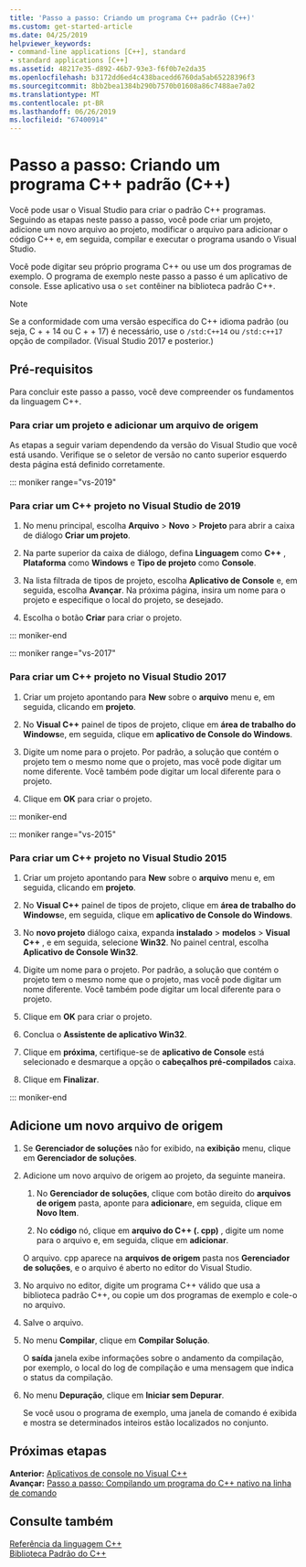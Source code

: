 ```yaml
---
title: 'Passo a passo: Criando um programa C++ padrão (C++)'
ms.custom: get-started-article
ms.date: 04/25/2019
helpviewer_keywords:
- command-line applications [C++], standard
- standard applications [C++]
ms.assetid: 48217e35-d892-46b7-93e3-f6f0b7e2da35
ms.openlocfilehash: b3172dd6ed4c438bacedd6760da5ab65228396f3
ms.sourcegitcommit: 8bb2bea1384b290b7570b01608a86c7488ae7a02
ms.translationtype: MT
ms.contentlocale: pt-BR
ms.lasthandoff: 06/26/2019
ms.locfileid: "67400914"
---
```

# <a name="walkthrough-creating-a-standard-c-program-c"></a>Passo a passo: Criando um programa C++ padrão (C++)

Você pode usar o Visual Studio para criar o padrão C++ programas. Seguindo as etapas neste passo a passo, você pode criar um projeto, adicione um novo arquivo ao projeto, modificar o arquivo para adicionar o código C++ e, em seguida, compilar e executar o programa usando o Visual Studio.

Você pode digitar seu próprio programa C++ ou use um dos programas de exemplo. O programa de exemplo neste passo a passo é um aplicativo de console. Esse aplicativo usa o `set` contêiner na biblioteca padrão C++.

> [!NOTE]
> Se a conformidade com uma versão específica do C++ idioma padrão (ou seja, C + + 14 ou C + + 17) é necessário, use o `/std:C++14` ou `/std:c++17` opção de compilador. (Visual Studio 2017 e posterior.)

## <a name="prerequisites"></a>Pré-requisitos

Para concluir este passo a passo, você deve compreender os fundamentos da linguagem C++.

### <a name="to-create-a-project-and-add-a-source-file"></a>Para criar um projeto e adicionar um arquivo de origem

As etapas a seguir variam dependendo da versão do Visual Studio que você está usando. Verifique se o seletor de versão no canto superior esquerdo desta página está definido corretamente.

::: moniker range="vs-2019"

### <a name="to-create-a-c-project-in-visual-studio-2019"></a>Para criar um C++ projeto no Visual Studio de 2019

1. No menu principal, escolha **Arquivo** > **Novo** > **Projeto** para abrir a caixa de diálogo **Criar um projeto**.

1. Na parte superior da caixa de diálogo, defina **Linguagem** como **C++** , **Plataforma** como **Windows** e **Tipo de projeto** como **Console**. 

1. Na lista filtrada de tipos de projeto, escolha **Aplicativo de Console** e, em seguida, escolha **Avançar**. Na próxima página, insira um nome para o projeto e especifique o local do projeto, se desejado.

1. Escolha o botão **Criar** para criar o projeto.

::: moniker-end

::: moniker range="vs-2017"

### <a name="to-create-a-c-project-in-visual-studio-2017"></a>Para criar um C++ projeto no Visual Studio 2017

1. Criar um projeto apontando para **New** sobre o **arquivo** menu e, em seguida, clicando em **projeto**.

1. No **Visual C++** painel de tipos de projeto, clique em **área de trabalho do Windows**e, em seguida, clique em **aplicativo de Console do Windows**.

1. Digite um nome para o projeto. Por padrão, a solução que contém o projeto tem o mesmo nome que o projeto, mas você pode digitar um nome diferente. Você também pode digitar um local diferente para o projeto.

1. Clique em **OK** para criar o projeto.

::: moniker-end

::: moniker range="vs-2015"

### <a name="to-create-a-c-project-in-visual-studio-2015"></a>Para criar um C++ projeto no Visual Studio 2015

1. Criar um projeto apontando para **New** sobre o **arquivo** menu e, em seguida, clicando em **projeto**.

1. No **Visual C++** painel de tipos de projeto, clique em **área de trabalho do Windows**e, em seguida, clique em **aplicativo de Console do Windows**.

1. No **novo projeto** diálogo caixa, expanda **instalado** > **modelos** > **Visual C++** , e em seguida, selecione **Win32**. No painel central, escolha **Aplicativo de Console Win32**.

1. Digite um nome para o projeto. Por padrão, a solução que contém o projeto tem o mesmo nome que o projeto, mas você pode digitar um nome diferente. Você também pode digitar um local diferente para o projeto.

1. Clique em **OK** para criar o projeto.

1. Conclua o **Assistente de aplicativo Win32**. 

1. Clique em **próxima**, certifique-se de **aplicativo de Console** está selecionado e desmarque a opção o **cabeçalhos pré-compilados** caixa. 

1. Clique em **Finalizar**.

::: moniker-end

## <a name="add-a-new-source-file"></a>Adicione um novo arquivo de origem

1. Se **Gerenciador de soluções** não for exibido, na **exibição** menu, clique em **Gerenciador de soluções**.

1. Adicione um novo arquivo de origem ao projeto, da seguinte maneira.

   1. No **Gerenciador de soluções**, clique com botão direito do **arquivos de origem** pasta, aponte para **adicionar**e, em seguida, clique em **Novo Item**.

   1. No **código** nó, clique em **arquivo do C++ (. cpp)** , digite um nome para o arquivo e, em seguida, clique em **adicionar**.

   O arquivo. cpp aparece na **arquivos de origem** pasta nos **Gerenciador de soluções**, e o arquivo é aberto no editor do Visual Studio.

1. No arquivo no editor, digite um programa C++ válido que usa a biblioteca padrão C++, ou copie um dos programas de exemplo e cole-o no arquivo.

1. Salve o arquivo.

1. No menu **Compilar**, clique em **Compilar Solução**.

   O **saída** janela exibe informações sobre o andamento da compilação, por exemplo, o local do log de compilação e uma mensagem que indica o status da compilação.

1. No menu **Depuração**, clique em **Iniciar sem Depurar**.

   Se você usou o programa de exemplo, uma janela de comando é exibida e mostra se determinados inteiros estão localizados no conjunto.

## <a name="next-steps"></a>Próximas etapas

**Anterior:** [Aplicativos de console no Visual C++](../windows/console-applications-in-visual-cpp.md)<br/>
**Avançar:** [Passo a passo: Compilando um programa do C++ nativo na linha de comando](../build/walkthrough-compiling-a-native-cpp-program-on-the-command-line.md)

## <a name="see-also"></a>Consulte também

[Referência da linguagem C++](../cpp/cpp-language-reference.md)<br/>
[Biblioteca Padrão do C++](../standard-library/cpp-standard-library-reference.md)
